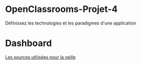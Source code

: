 # OpenClassrooms-Projet-4
Définissez les technologies et les paradigmes d'une application

# Dashboard
[Les sources utilisées pour la veille](Dashboard.md)
